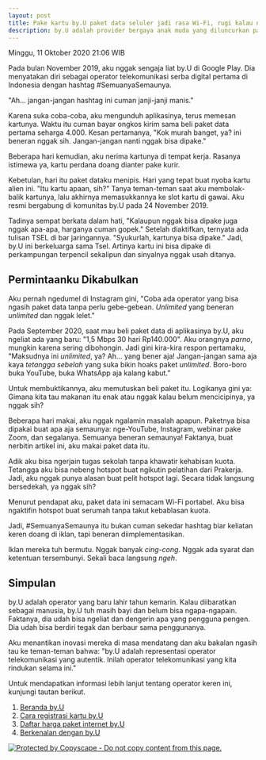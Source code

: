 ```yaml
---
layout: post
title: Pake kartu by.U paket data seluler jadi rasa Wi-Fi, rugi kalau nggak nyoba!
description: by.U adalah provider bergaya anak muda yang diluncurkan pada 2019
---
```

Minggu, 11 Oktober 2020 21:06 WIB

Pada bulan November 2019, aku nggak sengaja liat by.U di Google Play. Dia menyatakan diri sebagai operator telekomunikasi serba digital pertama di Indonesia dengan hashtag #SemuanyaSemaunya.

"Ah... jangan-jangan hashtag ini cuman janji-janji manis."

Karena suka coba-coba, aku mengunduh aplikasinya, terus memesan kartunya. Waktu itu cuman bayar ongkos kirim sama beli paket data pertama seharga 4.000. Kesan pertamanya, "Kok murah banget, ya? ini beneran nggak sih. Jangan-jangan nanti nggak bisa dipake."

Beberapa hari kemudian, aku nerima kartunya di tempat kerja. Rasanya istimewa ya, kartu perdana doang dianter pake kurir.

Kebetulan, hari itu paket dataku menipis. Hari yang tepat buat nyoba kartu alien ini. "Itu kartu apaan, sih?" Tanya teman-teman saat aku membolak-balik kartunya, lalu akhirnya memasukkannya ke slot kartu di gawai. Aku resmi bergabung di komunitas by.U pada 24 November 2019.

Tadinya sempat berkata dalam hati, "Kalaupun nggak bisa dipake juga nggak apa-apa, harganya cuman gopek." Setelah diaktifkan, ternyata ada tulisan TSEL di bar jaringannya. "Syukurlah, kartunya bisa dipake." Jadi, by.U ini berkeluarga sama Tsel. Artinya kartu ini bisa dipake di perkampungan terpencil sekalipun dan sinyalnya nggak usah ditanya.

## Permintaanku Dikabulkan

Aku pernah ngedumel di Instagram gini, "Coba ada operator yang bisa ngasih paket data tanpa perlu gebe-gebean. _Unlimited_ yang beneran _unlimited_ dan nggak lelet."

Pada September 2020, saat mau beli paket data di aplikasinya by.U, aku ngeliat ada yang baru: "1,5 Mbps 30 hari Rp140.000". Aku orangnya _parno_, mungkin karena sering dibohongin. Jadi gini kira-kira respon pertamaku, "Maksudnya ini _unlimited_, ya? Ah... yang bener aja! Jangan-jangan sama aja kaya _tetangga sebelah_ yang suka bikin hoaks paket _unlimited_. Boro-boro buka YouTube, buka WhatsApp aja kalang kabut.”

Untuk membuktikannya, aku memutuskan beli paket itu. Logikanya gini ya: Gimana kita tau makanan itu enak atau nggak kalau belum mencicipinya, ya nggak sih?

Beberapa hari makai, aku nggak ngalamin masalah apapun. Paketnya bisa dipakai buat apa aja semaunya: nge-YouTube, Instagram, webinar pake Zoom, dan segalanya. Semuanya beneran semaunya! Faktanya, buat nerbitin artikel ini, aku makai paket data itu.

Adik aku bisa ngerjain tugas sekolah tanpa khawatir kehabisan kuota. Tetangga aku bisa nebeng hotspot buat ngikutin pelatihan dari Prakerja. Jadi, aku nggak punya alasan buat pelit hotspot lagi. Secara tidak langsung bersedekah, ya nggak sih?

Menurut pendapat aku, paket data ini semacam Wi-Fi portabel. Aku bisa ngaktifin hotspot buat serumah tanpa takut kebablasan kuota.

Jadi, #SemuanyaSemaunya itu bukan cuman sekedar hashtag biar keliatan keren doang di iklan, tapi beneran diimplementasikan.

Iklan mereka tuh bermutu. Nggak banyak _cing-cong_. Nggak ada syarat dan ketentuan tersembunyi. Sekali baca langsung _ngeh_.

## Simpulan

by.U adalah operator yang baru lahir tahun kemarin. Kalau diibaratkan sebagai manusia, by.U tuh masih bayi dan belum bisa ngapa-ngapain. Faktanya, dia udah bisa ngeliat dan dengerin apa yang pengguna pengen. Dia udah bisa berdiri tegak dan berbaur sama penggunanya.

Aku menantikan inovasi mereka di masa mendatang dan aku bakalan ngasih tau ke teman-teman bahwa: "by.U adalah representasi operator telekomunikasi yang autentik. Inilah operator telekomunikasi yang kita rindukan selama ini."

Untuk mendapatkan informasi lebih lanjut tentang operator keren ini, kunjungi tautan berikut.

1. [Beranda by.U](https://www.byu.id/id)
2. [Cara registrasi kartu by.U](https://jalantikus.com/tips/cara-registrasi-kartu-byu/)
3. [Daftar harga paket internet by.U](https://jalantikus.com/tips/daftar-harga-paket-internet-byu/)
4. [Berkenalan dengan by.U](https://jalantikus.com/apps/by-u/)

[ ![Protected by Copyscape - Do not copy content from this page.](//banners.copyscape.com/img/copyscape-banner-black-200x25.png) ](http://www.copyscape.com/)
